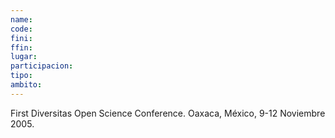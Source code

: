 ```yaml
---
name:
code:
fini:
ffin:
lugar:
participacion:
tipo:
ambito:
---
```

First Diversitas Open Science Conference. Oaxaca, México, 9-12 Noviembre 2005.
